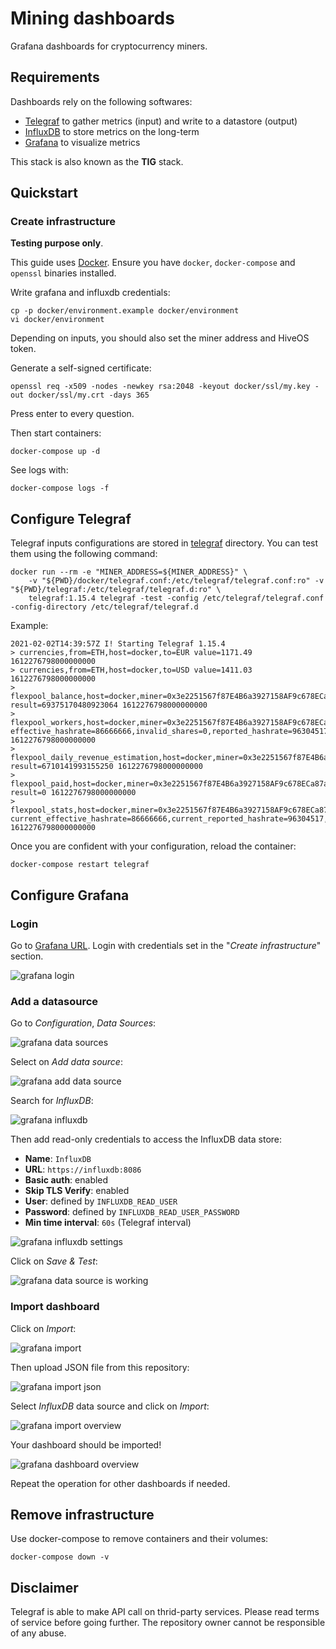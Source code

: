 # Mining dashboards

Grafana dashboards for cryptocurrency miners.

## Requirements

Dashboards rely on the following softwares:
 - [Telegraf](https://github.com/influxdata/telegraf) to gather metrics (input) and write to a datastore (output)
 - [InfluxDB](https://github.com/influxdata/influxdb) to store metrics on the long-term
 - [Grafana](https://github.com/grafana/grafana) to visualize metrics

This stack is also known as the **TIG** stack.

## Quickstart

### Create infrastructure

**Testing purpose only**.

This guide uses [Docker](https://www.docker.com/). Ensure you have `docker`, `docker-compose` and `openssl` binaries
installed.

Write grafana and influxdb credentials:

```
cp -p docker/environment.example docker/environment
vi docker/environment
```

Depending on inputs, you should also set the miner address and HiveOS token.

Generate a self-signed certificate:

```
openssl req -x509 -nodes -newkey rsa:2048 -keyout docker/ssl/my.key -out docker/ssl/my.crt -days 365
```

Press enter to every question.

Then start containers:

```
docker-compose up -d
```

See logs with:

```
docker-compose logs -f
```

## Configure Telegraf

Telegraf inputs configurations are stored in [telegraf](telegraf) directory. You can test them using the following
command:

```
docker run --rm -e "MINER_ADDRESS=${MINER_ADDRESS}" \
    -v "${PWD}/docker/telegraf.conf:/etc/telegraf/telegraf.conf:ro" -v "${PWD}/telegraf:/etc/telegraf/telegraf.d:ro" \
    telegraf:1.15.4 telegraf -test -config /etc/telegraf/telegraf.conf -config-directory /etc/telegraf/telegraf.d
```

Example:

```
2021-02-02T14:39:57Z I! Starting Telegraf 1.15.4
> currencies,from=ETH,host=docker,to=EUR value=1171.49 1612276798000000000
> currencies,from=ETH,host=docker,to=USD value=1411.03 1612276798000000000
> flexpool_balance,host=docker,miner=0x3e2251567f87E4B6a3927158AF9c678ECa87a337 result=69375170480923064 1612276798000000000
> flexpool_workers,host=docker,miner=0x3e2251567f87E4B6a3927158AF9c678ECa87a337,name=rig1 effective_hashrate=86666666,invalid_shares=0,reported_hashrate=96304517,stale_shares=3,valid_shares=2008 1612276798000000000
> flexpool_daily_revenue_estimation,host=docker,miner=0x3e2251567f87E4B6a3927158AF9c678ECa87a337 result=6710141993155250 1612276798000000000
> flexpool_paid,host=docker,miner=0x3e2251567f87E4B6a3927158AF9c678ECa87a337 result=0 1612276798000000000
> flexpool_stats,host=docker,miner=0x3e2251567f87E4B6a3927158AF9c678ECa87a337 current_effective_hashrate=86666666,current_reported_hashrate=96304517,daily_effective_hashrate=92962962.625,daily_invalid_shares=0,daily_reported_hashrate=96286435.27777778,daily_stale_shares=3,daily_valid_shares=2008 1612276798000000000
```

Once you are confident with your configuration, reload the container:

```
docker-compose restart telegraf
```

## Configure Grafana

### Login

Go to [Grafana URL](http://localhost:3000/). Login with credentials set in the "*Create infrastructure*" section.

![grafana login](images/grafana-001.png)

### Add a datasource

Go to *Configuration*, *Data Sources*:

![grafana data sources](images/grafana-002.png)

Select on *Add data source*:

![grafana add data source](images/grafana-003.png)

Search for *InfluxDB*:

![grafana influxdb](images/grafana-004.png)

Then add read-only credentials to access the InfluxDB data store:
- **Name**: `InfluxDB`
- **URL**: `https://influxdb:8086`
- **Basic auth**: enabled
- **Skip TLS Verify**: enabled
- **User**: defined by `INFLUXDB_READ_USER`
- **Password**: defined by `INFLUXDB_READ_USER_PASSWORD`
- **Min time interval**: `60s` (Telegraf interval)

![grafana influxdb settings](images/grafana-005.png)

Click on *Save & Test*:

![grafana data source is working](images/grafana-006.png)

### Import dashboard

Click on *Import*:

![grafana import](images/grafana-007.png)

Then upload JSON file from this repository:

![grafana import json](images/grafana-008.png)

Select *InfluxDB* data source and click on *Import*:

![grafana import overview](images/grafana-009.png)

Your dashboard should be imported!

![grafana dashboard overview](images/grafana-010.png)

Repeat the operation for other dashboards if needed.

## Remove infrastructure

Use docker-compose to remove containers and their volumes:

```
docker-compose down -v
```

## Disclaimer

Telegraf is able to make API call on thrid-party services. Please read terms of service before going further. The
repository owner cannot be responsible of any abuse.
